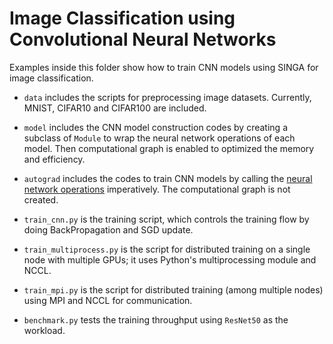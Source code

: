 <!--
    Licensed to the Apache Software Foundation (ASF) under one
    or more contributor license agreements.  See the NOTICE file
    distributed with this work for additional information
    regarding copyright ownership.  The ASF licenses this file
    to you under the Apache License, Version 2.0 (the
    "License"); you may not use this file except in compliance
    with the License.  You may obtain a copy of the License at
      http://www.apache.org/licenses/LICENSE-2.0
    Unless required by applicable law or agreed to in writing,
    software distributed under the License is distributed on an
    "AS IS" BASIS, WITHOUT WARRANTIES OR CONDITIONS OF ANY
    KIND, either express or implied.  See the License for the
    specific language governing permissions and limitations
    under the License.
-->

# Image Classification using Convolutional Neural Networks

Examples inside this folder show how to train CNN models using 
SINGA for image classification.

* `data` includes the scripts for preprocessing image datasets.
  Currently, MNIST, CIFAR10 and CIFAR100 are included.

* `model` includes the CNN model construction codes by creating
  a subclass of `Module` to wrap the neural network operations 
  of each model. Then computational graph is enabled to optimized 
  the memory and efficiency.

* `autograd` includes the codes to train CNN models by calling the
  [neural network operations](../../python/singa/autograd.py) imperatively. 
  The computational graph is not created.

* `train_cnn.py` is the training script, which controls the training flow by
  doing BackPropagation and SGD update.

* `train_multiprocess.py` is the script for distributed training on a single
  node with multiple GPUs; it uses Python's multiprocessing module and NCCL.

* `train_mpi.py` is the script for distributed training (among multiple nodes) 
  using MPI and NCCL for communication.

* `benchmark.py` tests the training throughput using `ResNet50` as the workload.